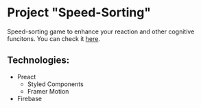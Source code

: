 # Project "Speed-Sorting"

Speed-sorting game to enhance your reaction and other cognitive funcitons.
You can check it [here](https://speed-sorting-game.web.app/).

## Technologies:

- Preact
  - Styled Components
  - Framer Motion
- Firebase
